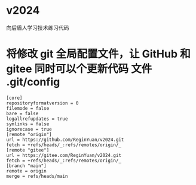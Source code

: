 # v2024

向后盾人学习技术练习代码

# 将修改 git 全局配置文件，让 GitHub 和 gitee 同时可以个更新代码 文件 .git/config

```git
[core]
repositoryformatversion = 0
filemode = false
bare = false
logallrefupdates = true
symlinks = false
ignorecase = true
[remote "origin"]
url = https://github.com/ReginYuan/v2024.git
fetch = +refs/heads/_:refs/remotes/origin/_
[remote "gitee"]
url = https://gitee.com/ReginYuan/v2024.git
fetch = +refs/heads/_:refs/remotes/origin/_
[branch "main"]
remote = origin
merge = refs/heads/main
```

